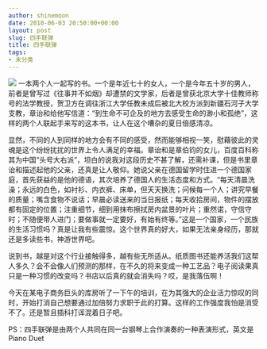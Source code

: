 ```yaml
---
author: shinemoon
date: 2010-06-03 20:50:00+00:00
layout: post
slug: 四手联弹
title: 四手联弹
tags:
- 未分类
---
```


![](http://t.douban.com/lpic/s4258029.jpg) 一本两个人一起写的书。一个是年近七十的女人，一个是今年五十岁的男人，前者是曾写过《往事并不如烟》却遭禁的文学家，后者是曾获北京大学十佳教师称号的法学教授，贺卫方在调往浙江大学任教未成后被北大校方派到新疆石河子大学支教，章诒和给他写信道：“到生命不可企及的地方去感受生命的渺小和孤绝”，这样的两个人联起手来写的这本书，让人在这个嘈杂的夏日倍感清凉。  
  
显然，不同的人到同样的地方会有不同的感受，然而能够相视一笑，慰藉彼此的灵魂是这个纷纷扰扰的世界上令人满足的幸福。章诒和是章伯钧的女儿，百度百科称其为中国“头号大右派”，坦白的说我对这段历史不甚了解，还需补课，但是书里章诒和描述起他的父亲，还真是让人敬仰。她说父亲在德国留学时住进一个德国家庭，首先获益的是他的德语，其次培养了德国人的生活态度和方式。“每天清晨洗澡；永远的白色，如衬衫、内衣裤、床单，但天天换洗；问候每一个人；讲究早餐的质量；嘴含食物不说话；早晨必读送来的当日报纸；每天收拾房间，物件的摆放都有固定的位置；注重细节，细到用抹布擦拭房内盆景的叶片；重然诺，守信守时；不随便带人进门；要做事就一定要好，有始有终等。”这是一个国家，一个民族的生活习惯吗？真是让我有些震惊。这个世界真的好大，如果无法亲身经历，那就还是多读些书，神游世界吧。  
  
说到书，越是对这个行业接触得多，越有些无所适从。纸质图书还能养活我们这帮人多久？会不会像人们预测的那样，在不久的将来变成一种工艺品？电子阅读果真只是一种习惯的改变吗？书店以后真的就会消失吗？哎，是我落伍啊！  
  
今天在某电子商务巨头的库房听了一下午的培训，在为其强大的企业活力惊叹的同时，开始打消自己想要通过加倍努力求职于此的打算。这样的工作强度我怕是消受不了。还是暂且插科打诨混着日子吧。  
  
PS：四手联弹是由两个人共同在同一台钢琴上合作演奏的一种表演形式，英文是 Piano Duet
